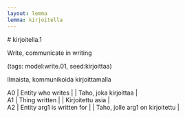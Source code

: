 ```yaml
---
layout: lemma
lemma: kirjoitella
---
```


<div class="sense">
# <span class="sensename">kirjoitella.1</span>

<span class="description">Write, communicate in writing</span>

(tags: model:write.01, seed:kirjoittaa)

<span class="description">Ilmaista, kommunikoida kirjoittamalla</span>

A0 | Entity who writes |   | Taho, joka kirjoittaa |  
A1 | Thing written |   | Kirjoitettu asia |  
A2 | Entity arg1 is written for |   | Taho, jolle arg1 on kirjoitettu |  

</div>


